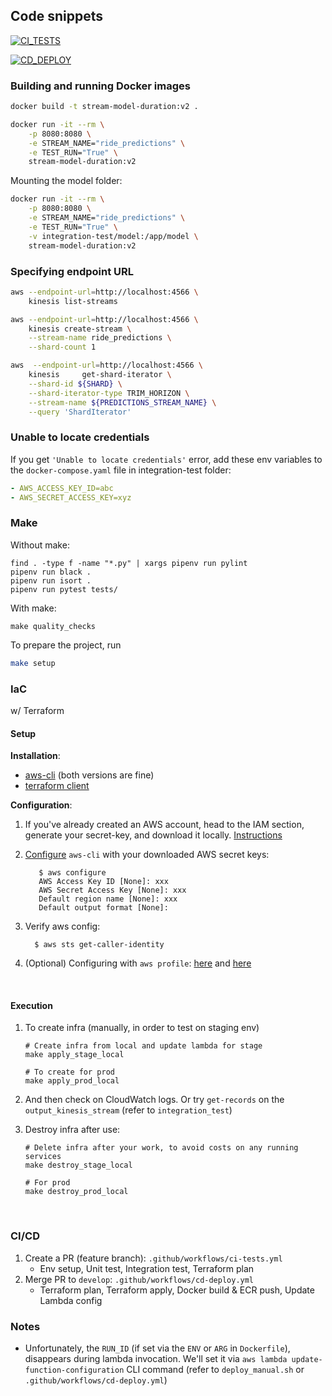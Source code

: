 ## Code snippets

[![CI_TESTS](https://github.com/Nakulbajaj101/mlops-zoomcamp/actions/workflows/ci-tests.yml/badge.svg)](https://github.com/Nakulbajaj101/mlops-zoomcamp/actions/workflows/ci-tests.yml)

[![CD_DEPLOY](https://github.com/Nakulbajaj101/mlops-zoomcamp/actions/workflows/cd-deploy.yml/badge.svg)](https://github.com/Nakulbajaj101/mlops-zoomcamp/actions/workflows/cd-deploy.yml)

### Building and running Docker images

```bash
docker build -t stream-model-duration:v2 .
```

```bash
docker run -it --rm \
    -p 8080:8080 \
    -e STREAM_NAME="ride_predictions" \
    -e TEST_RUN="True" \
    stream-model-duration:v2
```

Mounting the model folder:

```bash
docker run -it --rm \
    -p 8080:8080 \
    -e STREAM_NAME="ride_predictions" \
    -e TEST_RUN="True" \
    -v integration-test/model:/app/model \
    stream-model-duration:v2
```

### Specifying endpoint URL

```bash
aws --endpoint-url=http://localhost:4566 \
    kinesis list-streams
```

```bash
aws --endpoint-url=http://localhost:4566 \
    kinesis create-stream \
    --stream-name ride_predictions \
    --shard-count 1
```

```bash
aws  --endpoint-url=http://localhost:4566 \
    kinesis     get-shard-iterator \
    --shard-id ${SHARD} \
    --shard-iterator-type TRIM_HORIZON \
    --stream-name ${PREDICTIONS_STREAM_NAME} \
    --query 'ShardIterator'
```

### Unable to locate credentials

If you get `'Unable to locate credentials'` error, add these
env variables to the `docker-compose.yaml` file in integration-test folder:

```yaml
- AWS_ACCESS_KEY_ID=abc
- AWS_SECRET_ACCESS_KEY=xyz
```

### Make

Without make:

```
find . -type f -name "*.py" | xargs pipenv run pylint
pipenv run black .
pipenv run isort .
pipenv run pytest tests/ 
```

With make:

```
make quality_checks
```


To prepare the project, run 

```bash
make setup
```


### IaC
w/ Terraform

#### Setup

**Installation**:

* [aws-cli](https://docs.aws.amazon.com/cli/latest/userguide/getting-started-install.html) (both versions are fine)
* [terraform client](https://www.terraform.io/downloads)

**Configuration**:

1. If you've already created an AWS account, head to the IAM section, generate your secret-key, and download it locally. 
[Instructions](https://docs.aws.amazon.com/cli/latest/userguide/getting-started-prereqs.html)

2. [Configure]((https://docs.aws.amazon.com/cli/latest/userguide/getting-started-quickstart.html)) `aws-cli` with your downloaded AWS secret keys:
      ```shell
         $ aws configure
         AWS Access Key ID [None]: xxx
         AWS Secret Access Key [None]: xxx
         Default region name [None]: xxx 
         Default output format [None]:
      ```

3. Verify aws config:
      ```shell
        $ aws sts get-caller-identity
      ```

4. (Optional) Configuring with `aws profile`: [here](https://docs.aws.amazon.com/cli/latest/userguide/cli-configure-sourcing-external.html) and [here](https://registry.terraform.io/providers/hashicorp/aws/latest/docs#using-an-external-credentials-process) 

<br>

#### Execution


1. To create infra (manually, in order to test on staging env)
    ```shell
    # Create infra from local and update lambda for stage
    make apply_stage_local

    # To create for prod
    make apply_prod_local
    ```

2. And then check on CloudWatch logs. Or try `get-records` on the `output_kinesis_stream` (refer to `integration_test`)

3. Destroy infra after use:
    ```shell
    # Delete infra after your work, to avoid costs on any running services
    make destroy_stage_local

    # For prod 
    make destroy_prod_local
    ```

<br>

### CI/CD

1. Create a PR (feature branch): `.github/workflows/ci-tests.yml`
    * Env setup, Unit test, Integration test, Terraform plan
2. Merge PR to `develop`: `.github/workflows/cd-deploy.yml`
    * Terraform plan, Terraform apply, Docker build & ECR push, Update Lambda config

### Notes

* Unfortunately, the `RUN_ID` (if set via the `ENV` or `ARG` in `Dockerfile`), disappears during lambda invocation.
We'll set it via `aws lambda update-function-configuration` CLI command (refer to `deploy_manual.sh` or `.github/workflows/cd-deploy.yml`)
    
